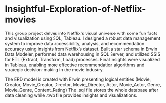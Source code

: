 # Insightful-Exploration-of-Netflix-movies
This group project delves into Netflix's visual universe with some fun facts and visualization using SQL, Tableau. I designed a robust data management system to improve data accessibility, analysis, and recommendation accuracy using insights from Netflix’s dataset. Built a star schema in Erwin Data Modeler, performed data warehousing in SQL Server, and utilized SSIS for ETL (Extract, Transform, Load) processes. Final insights were visualized in Tableau, enabling more effective recommendation algorithms and strategic decision-making in the movie industry.

The ERD model is created with Erwin presenting logical entities (Movie, Creator, Movie_Creator, Director, Movie_Director, Actor, Movie_Actor, Genre, Movie_Genre, Content_Rating)
The .sql file stores the whole database after data cleaning while .twb file provides insights and visualizations.

